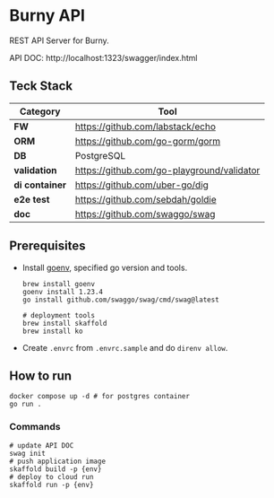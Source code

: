 # Burny API

REST API Server for Burny.

API DOC: http://localhost:1323/swagger/index.html

## Teck Stack

| Category         | Tool                                       |
| ---------------- | ------------------------------------------ |
| **FW**           | https://github.com/labstack/echo           |
| **ORM**          | https://github.com/go-gorm/gorm            |
| **DB**           | PostgreSQL                                 |
| **validation**   | https://github.com/go-playground/validator |
| **di container** | https://github.com/uber-go/dig             |
| **e2e test**     | https://github.com/sebdah/goldie           |
| **doc**          | https://github.com/swaggo/swag             |

## Prerequisites

- Install [goenv](https://github.com/go-nv/goenv), specified go version and tools.

  ```shell
  brew install goenv
  goenv install 1.23.4
  go install github.com/swaggo/swag/cmd/swag@latest

  # deployment tools
  brew install skaffold
  brew install ko
  ```

- Create `.envrc` from `.envrc.sample` and do `direnv allow`.

## How to run

```shell
docker compose up -d # for postgres container
go run .
```

### Commands

```shell
# update API DOC
swag init
# push application image
skaffold build -p {env}
# deploy to cloud run
skaffold run -p {env}
```
